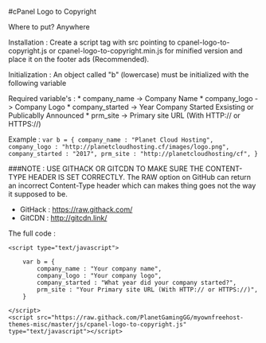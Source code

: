 #cPanel Logo to Copyright

Where to put?
Anywhere

Installation : 
Create a script tag with src pointing to cpanel-logo-to-copyright.js or cpanel-logo-to-copyright.min.js for minified version and place it on the footer ads (Recommended).

Initialization :
An object called "b" (lowercase) must be initialized with the following variable

Required variable's :
    * company_name -> Company Name
    * company_logo -> Company Logo
    * company_started -> Year Company Started Exsisting or Publicablly Announced
    * prm_site -> Primary site URL (With HTTP:// or HTTPS://)

Example :
    ```
    var b = {
        company_name : "Planet Cloud Hosting",
        company_logo : "http://planetcloudhosting.cf/images/logo.png",
        company_started : "2017",
        prm_site : "http://planetcloudhosting/cf",
    }
    ```

###NOTE : USE GITHACK OR GITCDN TO MAKE SURE THE CONTENT-TYPE HEADER IS SET CORRECTLY.
The RAW option on GitHub can return an incorrect Content-Type header which can makes thing goes not the way it supposed to be.
* GitHack : https://raw.githack.com/
* GitCDN : http://gitcdn.link/

The full code :

```
<script type="text/javascript">

    var b = {
        company_name : "Your company name",
        company_logo : "Your company logo",
        company_started : "What year did your company started?",
        prm_site : "Your Primary site URL (With HTTP:// or HTTPS://)",
    }

</script>
<script src="https://raw.githack.com/PlanetGamingGG/myownfreehost-themes-misc/master/js/cpanel-logo-to-copyright.js" type="text/javascript"></script>
```

